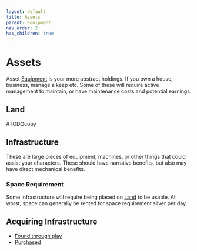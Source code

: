 ```yaml
---
layout: default
title: Assets
parent: Equipment
nav_order: 2
has_children: true
---
```

# Assets
Asset [Equipment](Core/Equipment.md) is your more abstract holdings. If you own a house, business, manage a keep etc. Some of these will require active management to maintain, or have maintenance costs and potential earnings. 

## Land
#TODOcopy 

## Infrastructure
These are large pieces of equipment, machines, or other things that could assist your characters. These should have narrative benefits, but also may have direct mechanical benefits.

### Space Requirement
Some infrastructure will require being placed on [Land](#Land) to be usable. At worst, space can generally be rented for space requirement silver per day.

## Acquiring Infrastructure
* [Found through play](Core/Equipment.md#Looting)
* [Purchased](Example-Infrastructure)



